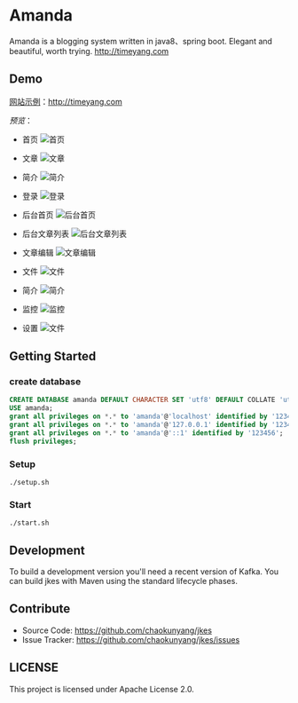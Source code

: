 # Amanda
Amanda is a blogging system written in java8、spring boot. Elegant and beautiful, worth trying. http://timeyang.com

## Demo
[网站示例](http://timeyang.com)：http://timeyang.com

*预览*：
- 首页
![首页](https://raw.githubusercontent.com/chaokunyang/amanda/master/docs/images/Home.png)

- 文章
![文章](https://raw.githubusercontent.com/chaokunyang/amanda/master/docs/images/Article.png)

- 简介
![简介](https://raw.githubusercontent.com/chaokunyang/amanda/master/docs/images/Profile.png)

- 登录
![登录](https://raw.githubusercontent.com/chaokunyang/amanda/master/docs/images/Login.png)

- 后台首页
![后台首页](https://raw.githubusercontent.com/chaokunyang/amanda/master/docs/images/Admin_Home.png)

- 后台文章列表
![后台文章列表](https://raw.githubusercontent.com/chaokunyang/amanda/master/docs/images/Admin_Article.png)

- 文章编辑
![文章编辑](https://raw.githubusercontent.com/chaokunyang/amanda/master/docs/images/Article_Edit.png)

- 文件
![文件](https://raw.githubusercontent.com/chaokunyang/amanda/master/docs/images/Admin_File.png)

- 简介
![简介](https://raw.githubusercontent.com/chaokunyang/amanda/master/docs/images/Admin_Profile.png)

- 监控
![监控](https://raw.githubusercontent.com/chaokunyang/amanda/master/docs/images/Admin_Monitor.png)

- 设置
![文件](https://raw.githubusercontent.com/chaokunyang/amanda/master/docs/images/Admin_Setting.png)

## Getting Started
### create database
```sql
CREATE DATABASE amanda DEFAULT CHARACTER SET 'utf8' DEFAULT COLLATE 'utf8_unicode_ci';
USE amanda;
grant all privileges on *.* to 'amanda'@'localhost' identified by '123456'; 
grant all privileges on *.* to 'amanda'@'127.0.0.1' identified by '123456'; 
grant all privileges on *.* to 'amanda'@'::1' identified by '123456'; 
flush privileges;
```
### Setup
```shell
./setup.sh
```
### Start
```shell
./start.sh
```

## Development
To build a development version you'll need a recent version of Kafka. You can build jkes with Maven using the standard lifecycle phases.

## Contribute
- Source Code: https://github.com/chaokunyang/jkes
- Issue Tracker: https://github.com/chaokunyang/jkes/issues

## LICENSE
This project is licensed under Apache License 2.0.


